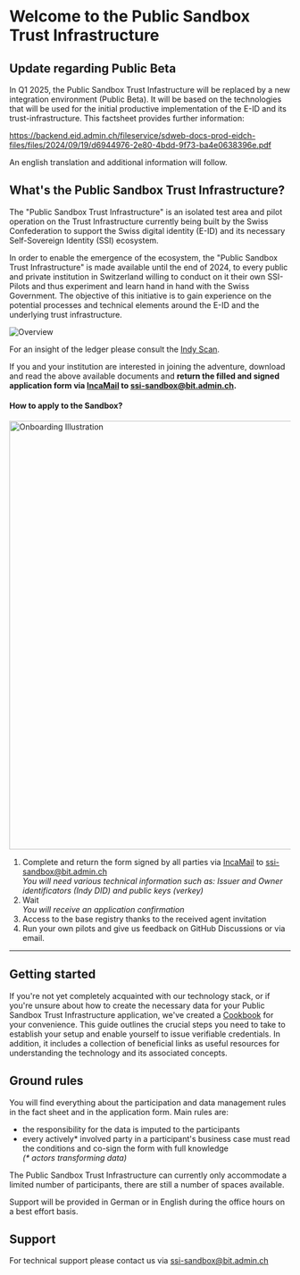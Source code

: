 # Welcome to the Public Sandbox Trust Infrastructure

## Update regarding Public Beta
In Q1 2025, the Public Sandbox Trust Infastructure will be replaced by a new integration environment (Public Beta). It will be based on the technologies that will be used for the initial productive implementation of the E-ID and its trust-infrastructure. This factsheet provides further information:

https://backend.eid.admin.ch/fileservice/sdweb-docs-prod-eidch-files/files/2024/09/19/d6944976-2e80-4bdd-9f73-ba4e0638396e.pdf

An english translation and additional information will follow.



## What's the Public Sandbox Trust Infrastructure?
The "Public Sandbox Trust Infrastructure" is an isolated test area and pilot operation on the Trust Infrastructure currently being built by the Swiss Confederation to support the Swiss digital identity (E-ID) and its necessary Self-Sovereign Identity (SSI) ecosystem.

In order to enable the emergence of the ecosystem, the "Public Sandbox Trust Infrastructure" is made available until the end of 2024, to every public and private institution in Switzerland willing to conduct on it their own SSI-Pilots and thus experiment and learn hand in hand with the Swiss Government. The objective of this initiative is to gain experience on the potential processes and technical elements around the E-ID and the underlying trust infrastructure.

![Overview](images/overview_sandbox.jpg)

For an insight of the ledger please consult the [Indy Scan](https://explorer.sandbox.ssi.ch/).

If you and your institution are interested in joining the adventure, download and read the above available documents and **return the filled and signed application form via  [IncaMail](https://www.incamail.com/) to ssi-sandbox@bit.admin.ch.**


#### How to apply to the Sandbox?

<img src="images/PS_onboarding-process-illustration.jpg" alt="Onboarding Illustration" title="Onboarding Illustration" width=768>

1. Complete and return the form signed by all parties via [IncaMail](https://www.incamail.com/) to ssi-sandbox@bit.admin.ch  
*You will need various technical information such as: Issuer and Owner identificators (Indy DID) and public keys (verkey)*
3. Wait  
*You will receive an application confirmation*
5. Access to the base registry thanks to the received agent invitation
6. Run your own pilots and give us feedback on GitHub Discussions or via email.

- - - -

## Getting started
If you're not yet completely acquainted with our technology stack, or if you're unsure about how to create the necessary data for your
Public Sandbox Trust Infrastructure application, we've created a [Cookbook](cookbook) for your convenience. This guide outlines the crucial steps you need
to take to establish your setup and enable yourself to issue verifiable credentials. In addition, it includes a collection of beneficial links 
as useful resources for understanding the technology and its associated concepts.

## Ground rules
You will find everything about the participation and data management rules in the fact sheet and in the application form. Main rules are:

* the responsibility for the data is imputed to the participants 
* every actively* involved party in a participant's business case must read the conditions and co-sign the form with full knowledge  
*(\* actors transforming data)*

The Public Sandbox Trust Infrastructure can currently only accommodate a limited number of participants, there are still a number of spaces available.

Support will be provided in German or in English during the office hours on a best effort basis.

## Support
For technical support please contact us via ssi-sandbox@bit.admin.ch

